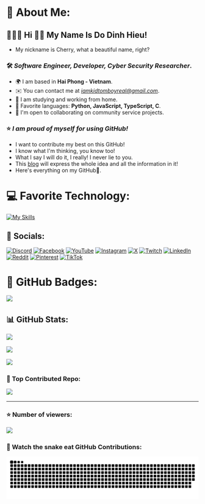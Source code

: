 # 🍒 About Me:

## 🙋🏻‍♂️ Hi 👋🏻 My Name Is Do Dinh Hieu!

* My nickname is Cherry, what a beautiful name, right?

### 🛠 *Software Engineer, Developer, Cyber ​​Security Researcher*.


* 🌍 I am based in **Hai Phong - Vietnam**.
* ✉️ You can contact me at [*iamkidtomboyreal@gmail.com*](mailto:iamkidtomboyreal@gmail.com).
* 🚀 I am studying and working from home.
* 🧠 Favorite languages: **Python, JavaScript, TypeScript, C**.
* 🧩 I'm open to collaborating on community service projects.

### ⭐ *I am proud of myself for using GitHub!*

* I want to contribute my best on this GitHub!
* I know what I'm thinking, you know too!
* What I say I will do it, I really! I never lie to you.
* This [blog](https://kidtomboy.blogspot.com/) will express the whole idea and all the information in it!
* Here's everything on my GitHub📌.

# 💻 Favorite Technology:
[![My Skills](https://skillicons.dev/icons?i=c,cs,cpp,js,ts,nodejs,nextjs,discordjs,npm,java,python,php,github,git,css,html,bootstrap,dotnet,mongodb,mysql,sqlite,docker,cloudflare,gcp,vscode,kali,linux,ps,pr,wordpress)](https://skillicons.dev)

## 🎀 Socials:
[![Discord](https://img.shields.io/badge/Discord-%237289DA.svg?logo=discord&logoColor=white)](https://discord.gg/cM8eE93S7M) [![Facebook](https://img.shields.io/badge/Facebook-%231877F2.svg?logo=Facebook&logoColor=white)](https://facebook.com/Kidtomboy.Real) [![YouTube](https://img.shields.io/badge/YouTube-%23FF0000.svg?logo=YouTube&logoColor=white)](https://youtube.com/@UCM_w0nk54gH-ZiunpTpw1xQ) [![Instagram](https://img.shields.io/badge/Instagram-%23E4405F.svg?logo=Instagram&logoColor=white)](https://instagram.com/Kidtomboy) [![X](https://img.shields.io/badge/X-black.svg?logo=X&logoColor=white)](https://x.com/Kidtomboy) [![Twitch](https://img.shields.io/badge/Twitch-%239146FF.svg?logo=Twitch&logoColor=white)](https://twitch.tv/Kidtomboy) [![LinkedIn](https://img.shields.io/badge/LinkedIn-%230077B5.svg?logo=linkedin&logoColor=white)](https://linkedin.com/in/Kidtomboy) [![Reddit](https://img.shields.io/badge/Reddit-%23FF4500.svg?logo=Reddit&logoColor=white)](https://reddit.com/user/Kidtomboy) [![Pinterest](https://img.shields.io/badge/Pinterest-%23E60023.svg?logo=Pinterest&logoColor=white)](https://pinterest.com/Kidtomboy) [![TikTok](https://img.shields.io/badge/TikTok-%23000000.svg?logo=TikTok&logoColor=white)](https://tiktok.com/@Kidtomboy)

# 🧩 GitHub Badges:
![](https://github-profile-trophy.vercel.app/?username=Kidtomboy&theme=radical&no-frame=false&no-bg=false&margin-w=4)

## 📊 GitHub Stats:
![](https://github-readme-stats.vercel.app/api?username=Kidtomboy&theme=shadow_blue&hide_border=false&include_all_commits=false&count_private=false)<br/>

![](https://github-readme-streak-stats.herokuapp.com/?user=Kidtomboy&theme=shadow_blue&hide_border=false)<br/>

![](https://github-readme-stats.vercel.app/api/top-langs/?username=Kidtomboy&theme=shadow_blue&hide_border=false&include_all_commits=false&count_private=false&layout=compact)

### 📌 Top Contributed Repo:
![](https://github-contributor-stats.vercel.app/api?username=Kidtomboy&limit=5&theme=radical&combine_all_yearly_contributions=true)

---
### ⭐ Number of viewers:
[![](https://visitcount.itsvg.in/api?id=Kidtomboy&icon=10&color=13)](https://visitcount.itsvg.in)

### 🥕 Watch the snake eat GitHub Contributions:
![snake gif](https://github.com/Kidtomboy/Kidtomboy/blob/output/github-contribution-grid-snake-dark.svg)

<!-- Cherry 🍒 -->
